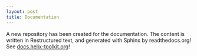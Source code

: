```yaml
---
layout: post
title: Documentation
---
```


A new repository has been created for the documentation. The content is written in Restructured text, and generated with Sphinx by readthedocs.org!
See [docs.helix-toolkit.org](http://docs.helix-toolkit.org/)!
